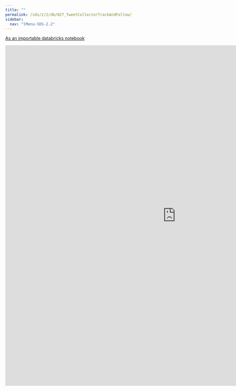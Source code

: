```yaml
---
title: ""
permalink: /sds/2/2/db/027_TweetCollectorTrackAndFollow/
sidebar:
  nav: "lMenu-SDS-2.2"
---
```


[As an importable databricks notebook](https://lamastex.github.io/scalable-data-science/sds/2/2/db/027_TweetCollectorTrackAndFollow.html)

<iframe src="https://lamastex.github.io/scalable-data-science/sds/2/2/db/027_TweetCollectorTrackAndFollow" width="1080" height="1080" frameborder="0"></iframe>
